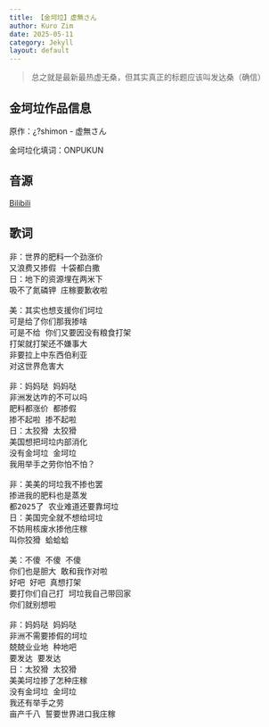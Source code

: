 ```yaml
---
title: 【金坷垃】虚無さん
author: Kuro Zim
date: 2025-05-11
category: Jekyll
layout: default
---
```


> 总之就是最新最热虚无桑，但其实真正的标题应该叫发达桑（确信）

## 金坷垃作品信息

原作：¿?shimon - 虚無さん

金坷垃化填词：ONPUKUN

## 音源

[Bilibili](https://www.bilibili.com/video/BV17zEuzpETq)

## 歌词

<pre>
非：世界的肥料一个劲涨价
又浪费又掺假 十袋都白撒
日：地下的资源埋在两米下
吸不了氮磷钾 庄稼要歉收啦

美：其实也想支援你们坷垃
可是给了你们那我掺啥
可是不给 你们又要因没有粮食打架
打架就打架还不嫌事大
非要拉上中东西伯利亚
对这世界危害大

非：妈妈哒 妈妈哒
非洲发达咋的不可以吗
肥料都涨价 都掺假
掺不起啦 掺不起啦
日：太狡猾 太狡猾
美国想把坷垃内部消化
没有金坷垃 金坷垃
我用举手之劳你怕不怕？

非：美美的坷垃我不掺也罢
掺进我的肥料也是蒸发
都2025了 农业难道还要靠坷垃
日：美国完全就不想给坷垃
不妨用核废水掺他庄稼
叫你狡猾 蛤蛤蛤

美：不傻 不傻 不傻
你们也是胆大 敢和我作对啦
好吧 好吧 真想打架
要打你们自己打 坷垃我自己带回家
你们就别想啦

非：妈妈哒 妈妈哒
非洲不需要掺假的坷垃
兢兢业业地 种地吧
要发达 要发达
日：太狡猾 太狡猾
美美坷垃掺了怎种庄稼
没有金坷垃 金坷垃
我还有举手之劳
亩产千八 誓要世界进口我庄稼
</pre>
